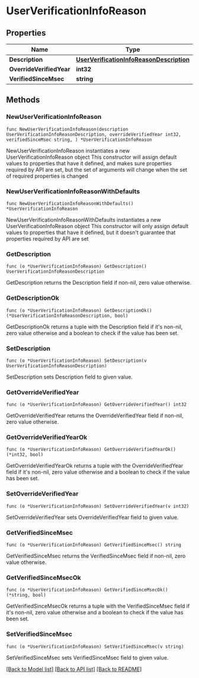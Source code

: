 # UserVerificationInfoReason

## Properties

Name | Type | Description | Notes
------------ | ------------- | ------------- | -------------
**Description** | [**UserVerificationInfoReasonDescription**](UserVerificationInfoReasonDescription.md) |  | 
**OverrideVerifiedYear** | **int32** |  | 
**VerifiedSinceMsec** | **string** |  | 

## Methods

### NewUserVerificationInfoReason

`func NewUserVerificationInfoReason(description UserVerificationInfoReasonDescription, overrideVerifiedYear int32, verifiedSinceMsec string, ) *UserVerificationInfoReason`

NewUserVerificationInfoReason instantiates a new UserVerificationInfoReason object
This constructor will assign default values to properties that have it defined,
and makes sure properties required by API are set, but the set of arguments
will change when the set of required properties is changed

### NewUserVerificationInfoReasonWithDefaults

`func NewUserVerificationInfoReasonWithDefaults() *UserVerificationInfoReason`

NewUserVerificationInfoReasonWithDefaults instantiates a new UserVerificationInfoReason object
This constructor will only assign default values to properties that have it defined,
but it doesn't guarantee that properties required by API are set

### GetDescription

`func (o *UserVerificationInfoReason) GetDescription() UserVerificationInfoReasonDescription`

GetDescription returns the Description field if non-nil, zero value otherwise.

### GetDescriptionOk

`func (o *UserVerificationInfoReason) GetDescriptionOk() (*UserVerificationInfoReasonDescription, bool)`

GetDescriptionOk returns a tuple with the Description field if it's non-nil, zero value otherwise
and a boolean to check if the value has been set.

### SetDescription

`func (o *UserVerificationInfoReason) SetDescription(v UserVerificationInfoReasonDescription)`

SetDescription sets Description field to given value.


### GetOverrideVerifiedYear

`func (o *UserVerificationInfoReason) GetOverrideVerifiedYear() int32`

GetOverrideVerifiedYear returns the OverrideVerifiedYear field if non-nil, zero value otherwise.

### GetOverrideVerifiedYearOk

`func (o *UserVerificationInfoReason) GetOverrideVerifiedYearOk() (*int32, bool)`

GetOverrideVerifiedYearOk returns a tuple with the OverrideVerifiedYear field if it's non-nil, zero value otherwise
and a boolean to check if the value has been set.

### SetOverrideVerifiedYear

`func (o *UserVerificationInfoReason) SetOverrideVerifiedYear(v int32)`

SetOverrideVerifiedYear sets OverrideVerifiedYear field to given value.


### GetVerifiedSinceMsec

`func (o *UserVerificationInfoReason) GetVerifiedSinceMsec() string`

GetVerifiedSinceMsec returns the VerifiedSinceMsec field if non-nil, zero value otherwise.

### GetVerifiedSinceMsecOk

`func (o *UserVerificationInfoReason) GetVerifiedSinceMsecOk() (*string, bool)`

GetVerifiedSinceMsecOk returns a tuple with the VerifiedSinceMsec field if it's non-nil, zero value otherwise
and a boolean to check if the value has been set.

### SetVerifiedSinceMsec

`func (o *UserVerificationInfoReason) SetVerifiedSinceMsec(v string)`

SetVerifiedSinceMsec sets VerifiedSinceMsec field to given value.



[[Back to Model list]](../README.md#documentation-for-models) [[Back to API list]](../README.md#documentation-for-api-endpoints) [[Back to README]](../README.md)


